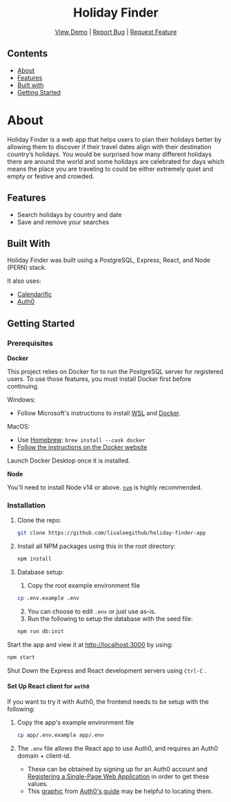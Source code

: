 <p align="center">
  <h1 align="center">Holiday Finder</h1>

  <p align="center">
    <a href="https://techtonica-finalproject-lisa.herokuapp.com/">View Demo</a>
    |
    <a href="https://github.com/lisaleegithub/holiday-finder-app/issues">Report Bug</a>
    |
    <a href="https://github.com/lisaleegithub/holiday-finder-app/issues">Request Feature</a>
  </p>
</p>

## Contents

  - [About](#about)
  - [Features](#features)
  - [Built with](#built-with)
  - [Getting Started](#getting-started)

# About
<!-- <div align="center"> <img width="600" alt="" src="" href=""> </div> -->
Holiday Finder is a web app that helps users to plan their holidays better by allowing them to discover if their travel dates align with their destination country’s holidays. You would be surprised how many different holidays there are around the world and some holidays are celebrated for days which means the place you are traveling to could be either extremely quiet and empty or festive and crowded.


## Features

- Search holidays by country and date
- Save and remove your searches


## Built With
Holiday Finder was built using a PostgreSQL, Express, React, and Node (PERN) stack. 

It also uses:
* [Calendarific](https://calendarific.com/api-documentation)
* [Auth0](https://auth0.com/docs/get-started)


## Getting Started

### Prerequisites
**Docker**

This project relies on Docker for to run the PostgreSQL server for registered users. To use those features, you must install Docker first before continuing.

Windows:
- Follow Microsoft's instructions to install [WSL](https://docs.microsoft.com/en-us/windows/wsl/install-win10) and [Docker](https://docs.microsoft.com/en-us/windows/wsl/tutorials/wsl-containers#install-docker-desktop).

MacOS:
- Use [Homebrew](https://docs.brew.sh/Installation): `brew install --cask docker`
- [Follow the instructions on the Docker website](https://www.docker.com/)

Launch Docker Desktop once it is installed. 

**Node**

You'll need to install Node v14 or above. [`nvm`](https://github.com/nvm-sh/nvm) is highly recommended.

### Installation

1. Clone the repo:
   ```sh
   git clone https://github.com/lisaleegithub/holiday-finder-app
   ```
2. Install all NPM packages using this in the root directory:
   ```sh
   npm install
   ```
3. Database setup:
   1. Copy the root example environment file

   ```sh
   cp .env.example .env
   ```
   2. You can choose to edit `.env` or just use as-is.
   3. Run the following to setup the database with the seed file:
   ```sh
   npm run db:init
   ```

Start the app and view it at <http://localhost:3000> by using:
   ```sh
   npm start
   ```
Shut Down the Express and React development servers using `Ctrl-C` .


#### Set Up React client for `auth0`
If you want to try it with Auth0, the frontend needs to be setup with the following:

1. Copy the app's example environment file

   ```sh
   cp app/.env.example app/.env
   ```

2. The `.env` file allows the React app to use Auth0, and requires an Auth0 domain + client-id.
   - These can be obtained by signing up for an Auth0 account and [Registering a Single-Page Web Application](https://auth0.com/docs/get-started) in order to get these values.
   - This [graphic](https://images.ctfassets.net/23aumh6u8s0i/1DyyZTcfbJHw577T6K2KZk/a8cabcec991c9ed33910a23836e53b76/auth0-application-settings) from [Auth0's guide](https://auth0.com/blog/complete-guide-to-react-user-authentication/#Connect-React-with-Auth0) may be helpful to locating them. 
